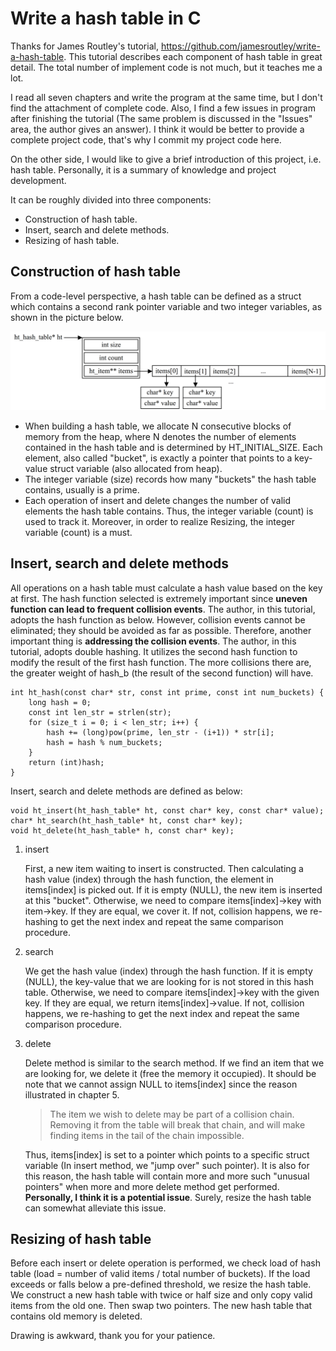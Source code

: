 # Write a hash table in C

Thanks for James Routley's tutorial, https://github.com/jamesroutley/write-a-hash-table. This tutorial describes each component of hash table in great detail. The total number of implement code is not much, but it teaches me a lot. 

I read all seven chapters and write the program at the same time, but I don't find the attachment of complete code. Also, I find a few issues in program after finishing the tutorial (The same problem is discussed in the "Issues" area, the author gives an answer). I think it would be better to provide a complete project code, that's why I commit my project code here. 

On the other side, I would like to give a brief introduction of this project, i.e. hash table. Personally, it is a summary of knowledge and project development. 

It can be roughly divided into three components: 

- Construction of hash table. 
- Insert, search and delete methods. 
- Resizing of hash table. 

## Construction of hash table
From a code-level perspective, a hash table can be defined as a struct which contains a second rank pointer variable and two integer variables, as shown in the picture below.

![structure](./pictures/structure.png)

- When building a hash table, we allocate N consecutive blocks of memory from the heap, where N denotes the number of elements contained in the hash table and is determined by HT_INITIAL_SIZE. Each element, also called "bucket", is exactly a pointer that points to a key-value struct variable (also allocated from heap). 
- The integer variable (size) records how many "buckets" the hash table contains, usually is a prime. 
- Each operation of insert and delete changes the number of valid elements the hash table contains. Thus, the integer variable (count) is used to track it. Moreover, in order to realize Resizing, the integer variable (count) is a must. 
  
## Insert, search and delete methods
All operations on a hash table must calculate a hash value based on the key at first. The hash function selected is extremely important since **uneven function can lead to frequent collision events**. The author, in this tutorial, adopts the hash function as below. However, collision events cannot be eliminated; they should be avoided as far as possible. Therefore, another important thing is **addressing the collision events**. The author, in this tutorial, adopts double hashing. It utilizes the second hash function to modify the result of the first hash function. The more collisions there are, the greater weight of hash_b (the result of the second function) will have. 
```
int ht_hash(const char* str, const int prime, const int num_buckets) {
    long hash = 0;
    const int len_str = strlen(str);
    for (size_t i = 0; i < len_str; i++) {
        hash += (long)pow(prime, len_str - (i+1)) * str[i];
        hash = hash % num_buckets;
    }
    return (int)hash;
}
```

Insert, search and delete methods are defined as below:
```
void ht_insert(ht_hash_table* ht, const char* key, const char* value);
char* ht_search(ht_hash_table* ht, const char* key);
void ht_delete(ht_hash_table* h, const char* key);
```
1. insert
   
    First, a new item waiting to insert is constructed. Then calculating a hash value (index) through the hash function, the element in items[index] is picked out. If it is empty (NULL), the new item is inserted at this "bucket". Otherwise, we need to compare items[index]->key with item->key. If they are equal, we cover it. If not, collision happens, we re-hashing to get the next index and repeat the same comparison procedure. 

2. search
    
    We get the hash value (index) through the hash function. If it is empty (NULL), the key-value that we are looking for is not stored in this hash table. Otherwise, we need to compare items[index]->key with the given key. If they are equal, we return items[index]->value. If not, collision happens, we re-hashing to get the next index and repeat the same comparison procedure. 

3. delete

    Delete method is similar to the search method. If we find an item that we are looking for, we delete it (free the memory it occupied). It should be note that we cannot assign NULL to items[index] since the reason illustrated in chapter 5.
    > The item we wish to delete may be part of a collision chain. Removing it from the table will break that chain, and will make finding items in the tail of the chain impossible. 

    Thus, items[index] is set to a pointer which points to a specific struct variable (In insert method, we "jump over" such pointer). It is also for this reason, the hash table will contain more and more such "unusual pointers" when more and more delete method get performed. **Personally, I think it is a potential issue**. Surely, resize the hash table can somewhat alleviate this issue. 

## Resizing of hash table 
Before each insert or delete operation is performed, we check load of hash table (load =  number of valid items / total number of buckets). If the load exceeds or falls below a pre-defined threshold, we resize the hash table. We construct a new hash table with twice or half size and only copy valid items from the old one. Then swap two pointers. The new hash table that contains old memory is deleted. 

Drawing is awkward, thank you for your patience. 
